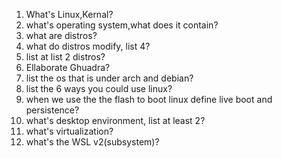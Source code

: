 1. What's Linux,Kernal?
2. what's  operating system,what does it contain?
3. what are distros?
4. what do distros modify, list 4?
5. list at list 2 distros? 
6. Ellaborate Ghuadra?
7. list the os that is under arch and debian?
8. list the 6 ways you could use linux?
9. when we use the the flash to boot linux  define live boot and persistence?
10. what's desktop environment, list at least 2?
11. what's virtualization? 
12. what's the WSL v2(subsystem)?

